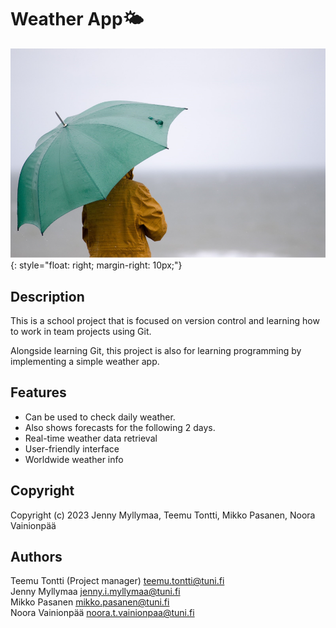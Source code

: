 # Weather App🌤️

![Man with umbrella in a rainy weather](weatherpicture.PNG){: style="float: right; margin-right: 10px;"}

## Description

This is a school project that is focused on version control and learning how to work in team projects using Git.

Alongside learning Git, this project is also for learning programming by implementing a simple weather app.

## Features

- Can be used to check daily weather.
- Also shows forecasts for the following 2 days.
- Real-time weather data retrieval
- User-friendly interface
- Worldwide weather info

## Copyright

Copyright (c) 2023 Jenny Myllymaa, Teemu Tontti, Mikko Pasanen, Noora Vainionpää

## Authors

Teemu Tontti (Project manager) <teemu.tontti@tuni.fi> <br>
Jenny Myllymaa <jenny.i.myllymaa@tuni.fi> <br>
Mikko Pasanen <mikko.pasanen@tuni.fi> <br>
Noora Vainionpää <noora.t.vainionpaa@tuni.fi> <br>

